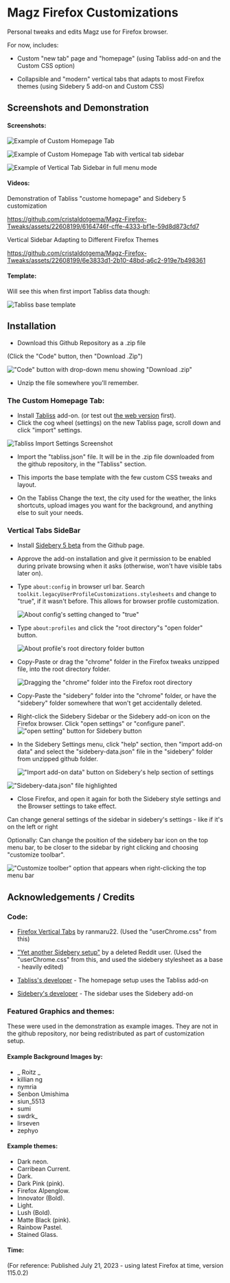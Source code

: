
# Magz Firefox Customizations

Personal tweaks and edits Magz use for Firefox browser.

For now, includes:

- Custom "new tab" page and "homepage" (using Tabliss add-on and the Custom CSS option)

- Collapsible and "modern" vertical tabs that adapts to most Firefox themes (using Sidebery 5 add-on and Custom CSS)



## Screenshots and Demonstration

#### Screenshots:
![Example of Custom Homepage Tab](examples/Screenshot_1.jpg)

![Example of Custom Homepage Tab with vertical tab sidebar](examples/Screenshot_2.jpg)

![Example of Vertical Tab Sidebar in full menu mode](examples/Screenshot_3.jpg)

#### Videos:

Demonstration of Tabliss "custome homepage" and Sidebery 5 customization



https://github.com/cristaldotgema/Magz-Firefox-Tweaks/assets/22608199/6164746f-cffe-4333-bf1e-59d8d873cfd7



Vertical Sidebar Adapting to Different Firefox Themes



https://github.com/cristaldotgema/Magz-Firefox-Tweaks/assets/22608199/6e3833d1-2b10-48bd-a6c2-919e7b498361





#### Template:

Will see this when first import Tabliss data though:

![Tabliss base template](examples/tabliss_template.jpg)






## Installation

- Download this Github Repository as a .zip file

(Click the "Code" button, then "Download .Zip")

!["Code" button with drop-down menu showing "Download .zip"](https://github.com/cristaldotgema/Magz-Firefox-Tweaks/assets/22608199/562e6f2e-03b4-45c2-b260-8840b4dfb24e)

- Unzip the file somewhere you'll remember.

### The Custom Homepage Tab:

- Install [Tabliss](https://tabliss.io/) add-on. (or test out [the web version](https://web.tabliss.io/) first).
- Click the cog wheel (settings) on the new Tabliss page, scroll down and click "import" settings.

![Tabliss Import Settings Screenshot](examples/tabliss_settings.jpg)

- Import the "tabliss.json" file. It will be in the .zip file downloaded from the github repository, in the "Tabliss" section.

- This imports the base template with the few custom CSS tweaks and layout.
  
- On the Tabliss Change the text, the city used for the weather, the links shortcuts, upload images you want for the background, and anything else to suit your needs. 

### Vertical Tabs SideBar

- Install [Sidebery 5 beta](https://github.com/mbnuqw/sidebery) from the Github page.
  
- Approve the add-on installation and give it permission to be enabled during private browsing when it asks (otherwise, won't have visible tabs later on).

- Type ``about:config`` in browser url bar. Search ``toolkit.legacyUserProfileCustomizations.stylesheets`` and change to "true", if it wasn't before. This allows for browser profile customization.

  ![About config's setting changed to "true"](https://github.com/cristaldotgema/Magz-Firefox-Tweaks/assets/22608199/cf5289a0-941a-4df6-afe5-c54c4f7ba7f4)


- Type ``about:profiles`` and click the "root directory"s "open folder" button.

  ![About profile's root directory folder button](https://github.com/cristaldotgema/Magz-Firefox-Tweaks/assets/22608199/0065fd84-cec5-44a3-a96c-9f3eb0d3a3b4)


- Copy-Paste or drag the "chrome" folder in the Firefox tweaks unzipped file, into the root directory folder.

  ![Dragging the "chrome" folder into the Firefox root directory](https://github.com/cristaldotgema/Magz-Firefox-Tweaks/assets/22608199/2a6a85cb-f961-47b2-9cce-b78a0692bf60)


- Copy-Paste the "sidebery" folder into the "chrome" folder, or have the "sidebery" folder somewhere that won't get accidentally deleted.

- Right-click the Sidebery Sidebar or the Sidebery add-on icon on the Firefox browser. Click "open settings" or "configure panel".
!["open setting" button for Sidebery button](https://github.com/cristaldotgema/Magz-Firefox-Tweaks/assets/22608199/e0de0c19-0804-43ad-986d-a200274c65cb)


- In the Sidebery Settings menu, click "help" section, then "import add-on data" and select the "sidebery-data.json" file in the "sidebery" folder from unzipped github folder.

  !["Import add-on data" button on Sidebery's help section of settings](https://github.com/cristaldotgema/Magz-Firefox-Tweaks/assets/22608199/8e4323ca-81a0-4103-9617-8296181dbaa9)

!["Sidebery-data.json" file highlighted](https://github.com/cristaldotgema/Magz-Firefox-Tweaks/assets/22608199/3d3d5cda-cc3d-425a-b39e-75f11bbcdf77)

- Close Firefox, and open it again for both the Sidebery style settings and the Browser settings to take effect.

Can change general settings of the sidebar in sidebery's settings - like if it's on the left or right

Optionally: Can change the position of the sidebery bar icon on the top menu bar, to be closer to the sidebar by right clicking and choosing "customize toolbar".

!["Customize toolber" option that appears when right-clicking the top menu bar](https://github.com/cristaldotgema/Magz-Firefox-Tweaks/assets/22608199/ae06ed08-6cac-4981-9052-952af5ad066b)

  
## Acknowledgements / Credits

### Code:
- [Firefox Vertical Tabs](https://github.com/ranmaru22/firefox-vertical-tabs) by ranmaru22. (Used the "userChrome.css" from this)

- ["Yet another Sidebery setup"](https://www.reddit.com/r/FirefoxCSS/comments/rmi8dg/yet_another_sidebery_setup/) by a deleted Reddit user. (Used the "userChrome.css" from this, and used the sidebery stylesheet as a base - heavily edited)

- [Tabliss's developer](https://github.com/joelshepherd/) - The homepage setup uses the Tabliss add-on

- [Sidebery's developer](https://github.com/mbnuqw/) - The sidebar uses the Sidebery add-on

### Featured Graphics and themes:

These were used in the demonstration as example images. They are not in the github repository, nor being redistributed as part of customization setup.

#### Example Background Images by:
- _ Roitz _ 
- killian ng 
- nymria 
- Senbon Umishima 
- siun_5513 
- sumi
- swdrk_ 
- lirseven 
- zephyo

#### Example themes:
- Dark neon. 
- Carribean Current.
- Dark.
- Dark Pink (pink).
- Firefox Alpenglow.
- Innovator (Bold).
- Light.
- Lush (Bold).
- Matte Black (pink).
- Rainbow Pastel.
- Stained Glass.



#### Time:
(For reference: Published July 21, 2023 - using latest Firefox at time, version 115.0.2)
